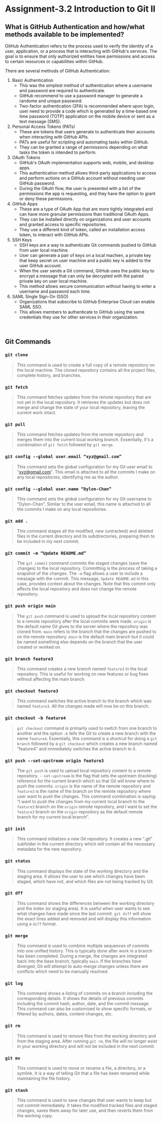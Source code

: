 # Assignment-3.2 Introduction to Git II

## What is GitHub Authentication and how/what methods available to be implemented?
GitHub Authentication refers to the process used to verify the identity of a user, application, or a process that is interacting with GitHub's services. The goal is to ensure that only authorized entities have permissions and access to certain resources or capabilities within GitHub.

There are several methods of GitHub Authentication:

1.	Basic Authentication
    - This was the simplest method of authentication where a username and password are required to authenticate.
    - GitHub recommend to use a password manager to generate a randome and unique password.
    - Two-factor authentication (2FA) is recommended where upon login, user need to provide a code which is generated by a time-based one time password (TOTP) application on the mobile device or sent as a text message (SMS).
2.	Personal Access Tokens (PATs)
    - These are tokens that users generate to authenticate their accounts when interacting with GitHub APIs. 
    - PATs are useful for scripting and automating tasks within GitHub. 
    - They can be granted a range of permissions depending on what tasks the token is intended to perform.
3.	OAuth Tokens
    - GitHub's OAuth implementation supports web, mobile, and desktop apps.
    - This authentication method allows third-party applications to access and perform actions on a GitHub account without needing user GitHub password. 
    - During the OAuth flow, the user is presented with a list of the permissions the app is requesting, and they have the option to grant or deny these permissions.
4.	GitHub Apps
    - These are a type of OAuth App that are more tightly integrated and can have more granular permissions than traditional OAuth Apps. 
    - They can be installed directly on organizations and user accounts and granted access to specific repositories.
    - They use a different kind of token, called an installation access token, to interact with GitHub APIs.
5.	SSH Keys
    - SSH keys are a way to authenticate Git commands pushed to GitHub from user local machine. 
    - User can generate a pair of keys on a local machien, a private key that keep secret on user machine and a public key is added to the user GitHub account. 
    - When the user sends a Git command, GitHub uses the public key to encrypt a message that can only be decrypted with the paired private key on user local machine.
    - This method allows secure communication without having to enter a username and password each time.
6.	SAML Single Sign-On (SSO)
    - Organizations that subscribe to GitHub Enterprise Cloud can enable SAML SSO. 
    - This allows members to authenticate to GitHub using the same credentials they use for other services in their organization.

<br>

## Git Commands

### `git clone`
> This command is used to create a full copy of a remote repository on the local machine. The cloned repository contains all the project files, complete history, and branches.

### `git fetch`
> This command fetches updates from the remote repository that are not yet in the local repository. It retrieves the updates but does not merge and change the state of your local repository, leaving the current work intact.

### `git pull`
> This command fetches updates from the remote repository and merges them into the current local working branch. Essentially, it's a combination of `git fetch` followed by `git merge`.

### `git config --global user.email “xyz@gmail.com”`
> This command sets the global configuration for my Git user email to "xyz@gmail.com". This email is attached to all the commits I make on any local repositories, identifying me as the author.

### `git config --global user.name “Dylon-Chan”`
> This command sets the global configuration for my Git username to "Dylon-Chan". Similar to the user email, this name is attached to all the commits I make on any local repositories.

### `git add .`
> This command stages all the modified, new (untracked) and deleted files in the current directory and its subdirectories, preparing them to be included in my next commit.

### `git commit -m “Update README.md”`
> The `git commit` command commits the staged changes (save the changes) to the local repository. Committing is the process of taking a snapshot of the changes. The `-m` flag allows a user to include a message with the commit. This message, `Update README.md` in this case, provides context about the changes. Note that this commit only affects the local repository and does not change the remote repository.

### `git push origin main`
> The `git push` command is used to upload the local repository content to a remote repository after the local commits were made. `origin` is the default name Git gives to the server where the repository was cloned from. `main` refers to the branch that the changes are pushed to on the remote repository. `main` is the default main branch but it could be named something else depends on the branch that the user created or worked on.

### `git branch feature3`
> This command creates a new branch named `feature3` in the local repository. This is useful for working on new features or bug fixes without affecting the main branch.

### `git checkout feature3`
> This command switches the active branch to the branch which was named `feature3`. All the changes made will now be on this branch.

### `git checkout -b feature4`
> `git checkout` command is primarily used to switch from one branch to another and the option `-b` tells the Git to create a new branch with the name `feature4`. Essentially, this command is a shortcut for doing a `git branch` followed by a `git checkout` which creates a new branch named “feature4” and immediately switches the active branch to it.

### `git push --set-upstream origin feature3`
> The `git push` is used to upload local repository content to a remote repository. `--set-upstream` is the flag that sets the upstream (tracking) reference for the current branch which so that Git will know where to push the commits. `origin` is the name of the remote repository and `feature3` is the name of the branch on the remote repository where user want to push the changes. This command combination is saying: “I want to push the changes from my current local branch to the `feature3` branch on the `origin` remote repository, and I want to set the `feature3` branch on the `origin` repository as the default remote branch for my current local branch”.

### `git init`
> This command initializes a new Git repository. It creates a new ".git" subfolder in the current directory which will contain all the necessary metadata for the new repository.

### `git status`
> This command displays the state of the working directory and the staging area. It allows the user to see which changes have been staged, which have not, and which files are not being tracked by Git.

### `git dff`
> This command shows the differences between the working directory and the index (or staging area). It is useful when user wants to see what changes have made since the last commit. `git diff` will show the exact lines added and removed and will display this information using a `diff` format.

### `git merge`
> This command is used to combine multiple sequences of commits into one unified history. This is typically done after work in a branch has been completed. During a merge, the changes are integrated back into the base branch, typically `main`. If the branches have diverged, Git will attempt to auto-merge changes unless there are conflicts which need to be manually resolved.

### `git log`
> This command shows a listing of commits on a branch including the corresponding details. It shows the details of previous commits including the commit hash, author, date, and the commit message. This command can also be customized to show specific formats, or filtered by authors, dates, content changes, etc.

### `git rm`
> This command is used to remove files from the working directory and from the staging area. After running `git rm`, the file will no longer exist in your working directory and will not be included in the next commit.

### `git mv`
> This command is used to move or rename a file, a directory, or a symlink. It is a way of telling Git that a file has been renamed while maintaining the file history.

### `git stash`
> This command is used to save changes that user wants to keep but not commit immediately. It takes the modified tracked files and staged changes, saves them away for later use, and then reverts them from the working copy.
